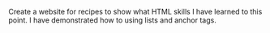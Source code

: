 Create a website for recipes to show what HTML skills I have learned to this point. 
I have demonstrated how to using lists and anchor tags.